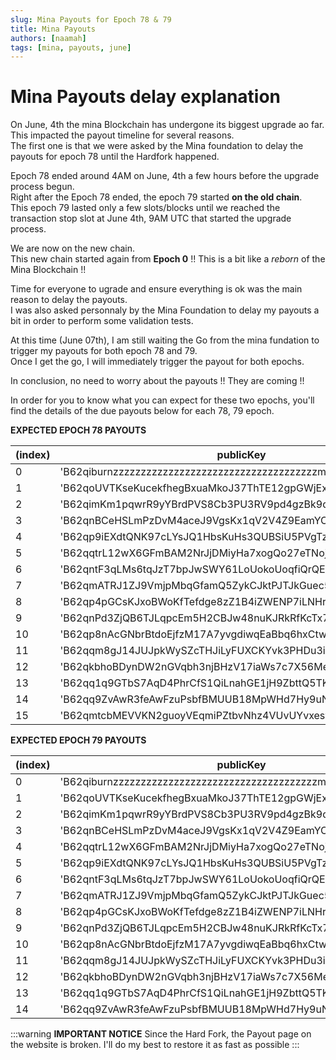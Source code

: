 ```yaml
---
slug: Mina Payouts for Epoch 78 & 79
title: Mina Payouts
authors: [naamah]
tags: [mina, payouts, june]
---
```


# Mina Payouts delay explanation
On June, 4th the mina Blockchain has undergone its biggest upgrade ao far.  
This impacted the payout timeline for several reasons.  
The first one is that we were asked by the Mina foundation to delay the payouts for epoch 78 until the Hardfork happened.  
  
Epoch 78 ended around 4AM on June, 4th a few hours before the upgrade process begun.  
Right after the Epoch 78 ended, the epoch 79 started **on the old chain**.  
This epoch 79 lasted only a few slots/blocks until we reached the transaction stop slot at June 4th, 9AM UTC that started the upgrade process.  
  
We are now on the new chain.   
This new chain started again from **Epoch 0** !! This is a bit like a *reborn* of the Mina Blockchain !!  

Time for everyone to ugrade and ensure everything is ok was the main reason to delay the payouts.  
I was also asked personnaly by the Mina Foundation to delay my payouts a bit in order to perform some validation tests.  
  
At this time (June 07th), I am still waiting the Go from the mina fundation to trigger my payouts for both epoch 78 and 79.  
Once I get the go, I will immediately trigger the payout for both epochs.  
  
In conclusion, no need to worry about the payouts !! They are coming !!  
  
In order for you to know what you can expect for these two epochs, you'll find the details of the due payouts below for each 78, 79 epoch.  
  
**EXPECTED EPOCH 78 PAYOUTS**  
  
| (index) | publicKey                                                 | amount        | fee     | amountMina     | feeMina | memo                               | summaryGroup |
| ------- | --------------------------------------------------------- | ------------- | ------- | -------------- | ------- | ---------------------------------- | ------------ |
| 0       | 'B62qiburnzzzzzzzzzzzzzzzzzzzzzzzzzzzzzzzzzzzzzmp7r7UN6X' | 5040000000000 | 1000000 | 5040           | 0.001   | '0e90b06c189551afc6ba1242df347726' | 1            |
| 1       | 'B62qoUVTKseKucekfhegBxuaMkoJ37ThTE12gpGWjExV4UZvhqZD6w9' | 2623521650407 | 1000000 | 2623.521650407 | 0.001   | '0e90b06c189551afc6ba1242df347726' | 0            |
| 2       | 'B62qimKm1pqwrR9yYBrdPVS8Cb3PU3RV9pd4gzBk9qyxtYUuxFGdovf' | 1887895009532 | 1000000 | 1887.895009532 | 0.001   | '0e90b06c189551afc6ba1242df347726' | 0            |
| 3       | 'B62qnBCeHSLmPzDvM4aceJ9VgsKx1qV2V4Z9EamYCWAkjSPufgEEBx8' | 89067717079   | 1000000 | 89.067717079   | 0.001   | 'Naamah#8064_epoch78_payout'       | 0            |
| 4       | 'B62qp9iEXdtQNK97cLYsJQ1HbsKuHs3QUBSiU5PVgTzXkHcJi4VNDpH' | 19374223594   | 1000000 | 19.374223594   | 0.001   | 'Naamah#8064_epoch78_payout'       | 0            |
| 5       | 'B62qqtrL12wX6GFmBAM2NrJjDMiyHa7xogQo27eTNojEmXV1V1XdqXe' | 16084776670   | 1000000 | 16.08477667    | 0.001   | 'Naamah#8064_epoch78_payout'       | 0            |
| 6       | 'B62qntF3qLMs6tqJzT7bpJwSWY61LoUokoUoqfiQrQEeLaJbdWfT9xc' | 5056818142    | 1000000 | 5.056818142    | 0.001   | 'Naamah#8064_epoch78_payout'       | 0            |
| 7       | 'B62qmATRJ1ZJ9VmjpMbqGfamQ5ZykCJktPJTJkGuec5i4j3Sgbe5rsB' | 3146624633    | 1000000 | 3.146624633    | 0.001   | 'Naamah#8064_epoch78_payout'       | 0            |
| 8       | 'B62qp4pGCsKJxoBWoKfTefdge8zZ1B4iZWENP7iLNHrBpQwnSDYrz3d' | 3058870090    | 1000000 | 3.05887009     | 0.001   | 'Naamah#8064_epoch78_payout'       | 0            |
| 9       | 'B62qnPd3ZjQB6TJLqpcEm5H2CBJw48nuKJRkRfKcTx7CTTZwoN8YbTN' | 3050289531    | 1000000 | 3.050289531    | 0.001   | 'Naamah#8064_epoch78_payout'       | 0            |
| 10      | 'B62qp8nAcGNbrBtdoEjfzM17A7yvgdiwqEaBbq6hxCtwnmYpbZfaPiV' | 1521624799    | 1000000 | 1.521624799    | 0.001   | 'Naamah#8064_epoch78_payout'       | 0            |
| 11      | 'B62qqm8gJ14JUJpkWySZcTHJiLyFUXCKYvk3PHDu3iDgzczLkAXBDv4' | 775769963     | 1000000 | 0.775769963    | 0.001   | 'Naamah#8064_epoch78_payout'       | 0            |
| 12      | 'B62qkbhoBDynDW2nGVqbh3njBHzV17iaWs7c7X56MeEjQdMZ424gUtF' | 495638432     | 1000000 | 0.495638432    | 0.001   | 'Naamah#8064_epoch78_payout'       | 0            |
| 13      | 'B62qq1q9GTbS7AqD4PhrCfS1QiLnahGE1jH9ZbttQ5TK9QAFjBh98yj' | 35971795      | 1000000 | 0.035971795    | 0.001   | 'Naamah#8064_epoch78_payout'       | 0            |
| 14      | 'B62qq9ZvAwR3feAwFzuPsbfBMUUB18MpWHd7Hy9uN3GJgu3bW9FoaPV' | 14836233      | 1000000 | 0.014836233    | 0.001   | 'Naamah#8064_epoch78_payout'       | 0            |
| 15      | 'B62qmtcbMEVVKN2guoyVEqmiPZtbvNhz4VUvUYvxesya3WHPkLiBvdK' | 10165582      | 1000000 | 0.010165582    | 0.001   | '0e90b06c189551afc6ba1242df347726' | 0            |

  
**EXPECTED EPOCH 79 PAYOUTS**  
  
| (index) | publicKey                                                 | amount       | fee     | amountMina    | feeMina | memo                               | summaryGroup | 
| ------- | --------------------------------------------------------- | ------------ | ------- | ------------- | ------- | ---------------------------------- | ------------ |
| 0       | 'B62qiburnzzzzzzzzzzzzzzzzzzzzzzzzzzzzzzzzzzzzzmp7r7UN6X' | 720000000000 | 1000000 | 720           | 0.001   | '0e90b06c189551afc6ba1242df347726' | 1            |
| 1       | 'B62qoUVTKseKucekfhegBxuaMkoJ37ThTE12gpGWjExV4UZvhqZD6w9' | 373555704332 | 1000000 | 373.555704332 | 0.001   | '0e90b06c189551afc6ba1242df347726' | 0            |
| 2       | 'B62qimKm1pqwrR9yYBrdPVS8Cb3PU3RV9pd4gzBk9qyxtYUuxFGdovf' | 269633191796 | 1000000 | 269.633191796 | 0.001   | '0e90b06c189551afc6ba1242df347726' | 0            |
| 3       | 'B62qnBCeHSLmPzDvM4aceJ9VgsKx1qV2V4Z9EamYCWAkjSPufgEEBx8' | 12485362447  | 1000000 | 12.485362447  | 0.001   | 'Naamah#8064_epoch79_payout'       | 0            |
| 4       | 'B62qqtrL12wX6GFmBAM2NrJjDMiyHa7xogQo27eTNojEmXV1V1XdqXe' | 3697952496   | 1000000 | 3.697952496   | 0.001   | 'Naamah#8064_epoch79_payout'       | 0            |
| 5       | 'B62qp9iEXdtQNK97cLYsJQ1HbsKuHs3QUBSiU5PVgTzXkHcJi4VNDpH' | 2715842888   | 1000000 | 2.715842888   | 0.001   | 'Naamah#8064_epoch79_payout'       | 0            |
| 6       | 'B62qntF3qLMs6tqJzT7bpJwSWY61LoUokoUoqfiQrQEeLaJbdWfT9xc' | 706490137    | 1000000 | 0.706490137   | 0.001   | 'Naamah#8064_epoch79_payout'       | 0            |
| 7       | 'B62qmATRJ1ZJ9VmjpMbqGfamQ5ZykCJktPJTJkGuec5i4j3Sgbe5rsB' | 440989712    | 1000000 | 0.440989712   | 0.001   | 'Naamah#8064_epoch79_payout'       | 0            |
| 8       | 'B62qp4pGCsKJxoBWoKfTefdge8zZ1B4iZWENP7iLNHrBpQwnSDYrz3d' | 428785393    | 1000000 | 0.428785393   | 0.001   | 'Naamah#8064_epoch79_payout'       | 0            |
| 9       | 'B62qnPd3ZjQB6TJLqpcEm5H2CBJw48nuKJRkRfKcTx7CTTZwoN8YbTN' | 426210676    | 1000000 | 0.426210676   | 0.001   | 'Naamah#8064_epoch79_payout'       | 0            |
| 10      | 'B62qp8nAcGNbrBtdoEjfzM17A7yvgdiwqEaBbq6hxCtwnmYpbZfaPiV' | 213297216    | 1000000 | 0.213297216   | 0.001   | 'Naamah#8064_epoch79_payout'       | 0            |
| 11      | 'B62qqm8gJ14JUJpkWySZcTHJiLyFUXCKYvk3PHDu3iDgzczLkAXBDv4' | 108746192    | 1000000 | 0.108746192   | 0.001   | 'Naamah#8064_epoch79_payout'       | 0            |
| 12      | 'B62qkbhoBDynDW2nGVqbh3njBHzV17iaWs7c7X56MeEjQdMZ424gUtF' | 69476295     | 1000000 | 0.069476295   | 0.001   | 'Naamah#8064_epoch79_payout'       | 0            |
| 13      | 'B62qq1q9GTbS7AqD4PhrCfS1QiLnahGE1jH9ZbttQ5TK9QAFjBh98yj' | 5041044      | 1000000 | 0.005041044   | 0.001   | 'Naamah#8064_epoch79_payout'       | 0            |
| 14      | 'B62qq9ZvAwR3feAwFzuPsbfBMUUB18MpWHd7Hy9uN3GJgu3bW9FoaPV' | 2072776      | 1000000 | 0.002072776   | 0.001   | 'Naamah#8064_epoch79_payout'       | 0            |
  
:::warning  **IMPORTANT NOTICE**
Since the Hard Fork, the Payout page on the website is broken.
I'll do my best to restore it as fast as possible
:::
